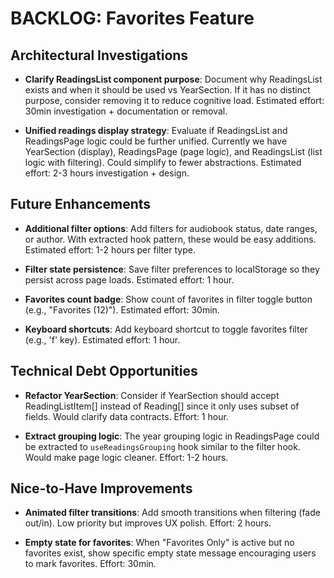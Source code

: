 # BACKLOG: Favorites Feature

## Architectural Investigations

- **Clarify ReadingsList component purpose**: Document why ReadingsList exists and when it should be used vs YearSection. If it has no distinct purpose, consider removing it to reduce cognitive load. Estimated effort: 30min investigation + documentation or removal.

- **Unified readings display strategy**: Evaluate if ReadingsList and ReadingsPage logic could be further unified. Currently we have YearSection (display), ReadingsPage (page logic), and ReadingsList (list logic with filtering). Could simplify to fewer abstractions. Estimated effort: 2-3 hours investigation + design.

## Future Enhancements

- **Additional filter options**: Add filters for audiobook status, date ranges, or author. With extracted hook pattern, these would be easy additions. Estimated effort: 1-2 hours per filter type.

- **Filter state persistence**: Save filter preferences to localStorage so they persist across page loads. Estimated effort: 1 hour.

- **Favorites count badge**: Show count of favorites in filter toggle button (e.g., "Favorites (12)"). Estimated effort: 30min.

- **Keyboard shortcuts**: Add keyboard shortcut to toggle favorites filter (e.g., 'f' key). Estimated effort: 1 hour.

## Technical Debt Opportunities

- **Refactor YearSection**: Consider if YearSection should accept ReadingListItem[] instead of Reading[] since it only uses subset of fields. Would clarify data contracts. Effort: 1 hour.

- **Extract grouping logic**: The year grouping logic in ReadingsPage could be extracted to `useReadingsGrouping` hook similar to the filter hook. Would make page logic cleaner. Effort: 1-2 hours.

## Nice-to-Have Improvements

- **Animated filter transitions**: Add smooth transitions when filtering (fade out/in). Low priority but improves UX polish. Effort: 2 hours.

- **Empty state for favorites**: When "Favorites Only" is active but no favorites exist, show specific empty state message encouraging users to mark favorites. Effort: 30min.
